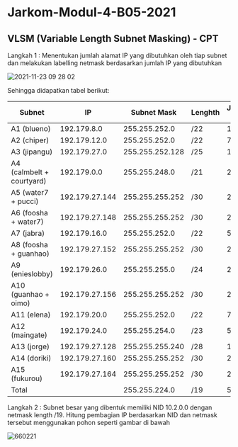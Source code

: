 # Jarkom-Modul-4-B05-2021

## VLSM (Variable Length Subnet Masking) - CPT

Langkah 1 : Menentukan jumlah alamat IP yang dibutuhkan oleh tiap subnet dan melakukan labelling netmask berdasarkan jumlah IP yang dibutuhkan

![2021-11-23 09 28 02](https://user-images.githubusercontent.com/71221969/143668982-39e96e7d-6e0a-4711-9400-09a30ba2f6b4.png)

Sehingga didapatkan tabel berikut:

| Subnet  | IP | Subnet Mask  | Lenghth | Jumlah IP |
| ------------- | ------------- | ------------- | ------------- | ------------- |
| A1 (blueno) | 192.179.8.0 | 255.255.252.0 | /22 | 1001 |
| A2 (chiper) | 192.179.12.0 | 255.255.252.0 | /22 | 701 |
| A3 (jipangu) | 192.179.27.0 | 255.255.252.128 | /25 | 101 |
| A4 (calmbelt + courtyard) | 192.179.0.0 | 255.255.248.0 | /21 | 2021 |
| A5 (water7 + pucci) | 192.179.27.144 | 255.255.255.252 | /30 | 2 |
| A6 (foosha + water7) | 192.179.27.148 | 255.255.255.252 | /30 | 2 |
| A7 (jabra) | 192.179.16.0 | 255.255.252.0 | /22 | 521 |
| A8 (foosha + guanhao) | 192.179.27.152 | 255.255.255.252 | /30 | 2 |
| A9 (enieslobby) | 192.179.26.0 | 255.255.255.0 | /24 | 251 |
| A10 (guanhao + oimo) | 192.179.27.156 | 255.255.255.252 | /30 | 2 |
| A11 (elena) | 192.179.20.0 | 255.255.252.0 | /22 | 721 |
| A12 (maingate) | 192.179.24.0 | 255.255.254.0 | /23 | 501 |
| A13 (jorge) | 192.179.27.128 | 255.255.255.240 | /28 | 13 |
| A14 (doriki) | 192.179.27.160 | 255.255.255.252 | /30 | 2 |
| A15 (fukurou) | 192.179.27.164 | 255.255.255.252 | /30 | 2 |
| Total |  | 	255.255.224.0 | /19 | 5845 |

Langkah 2 : Subnet besar yang dibentuk memiliki NID 10.2.0.0 dengan netmask length /19. Hitung pembagian IP berdasarkan NID dan netmask tersebut menggunakan pohon seperti gambar di bawah

![660221](https://user-images.githubusercontent.com/71221969/143668987-e09ba896-28ee-421a-a78c-2a995da6f2ab.jpg)
